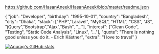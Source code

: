 https://github.com/HasanAneek/HasanAneek/blob/master/readme.json

{
  "job":      "Developer",
  "birthday": "1995-10-01",
  "country":  "Bangladesh",
  "city":     "Dhaka",
  "stack":    ["PHP","Laravel", "MySQL", "HTML", "CSS", "JS", "jQuery","Bootstrap","Ajax","Bash", "..."],
  "interest": ["Clean Code", "Testing", "Static Code Analysis", "Linux", "..."], 
  "quote":    "There is nothing good unless you do it. - Erich Kästner",
  "extra":     "I love to travel"
}


[![Anurag's GitHub stats](https://github-readme-stats.vercel.app/api?username=HasanAneek)](https://github.com/anuraghazra/github-readme-stats)





